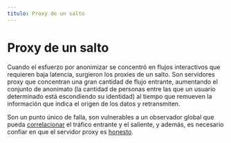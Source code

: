```yaml
---
titulo: Proxy de un salto
---
```


Proxy de un salto
=================

Cuando el esfuerzo por anonimizar se concentró en flujos interactivos que requieren baja latencia, surgieron los proxies de un
salto. Son servidores proxy que concentran una gran cantidad de flujo entrante, aumentando el conjunto de anonimato (la cantidad
de personas entre las que un usuario determinado está escondiendo su identidad) al tiempo que remueven la información que indica
el origen de los datos y retransmiten.

Son un punto único de falla, son vulnerables a un observador global que pueda [correlacionar] el tráfico entrante y el saliente, y
además, es necesario confiar en que el servidor proxy es [honesto].

[correlacionar]: /criptografia/ataques/#confirmacin-de-trfico
[honesto]: http://www.freeproxyserverinfo.com/
